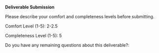 **Deliverable Submission**

Please describe your comfort and completeness levels before submitting.

Comfort Level (1-5): 2-2.5

Completeness Level (1-5): 5

Do you have any remaining questions about this deliverable?:
